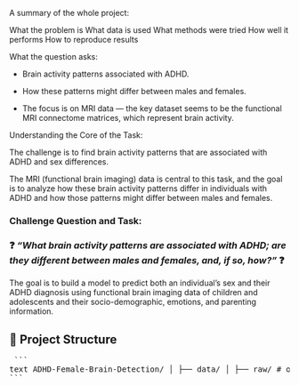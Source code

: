 A summary of the whole project:

What the problem is
What data is used
What methods were tried
How well it performs
How to reproduce results

What the question asks:

- Brain activity patterns associated with ADHD.

- How these patterns might differ between males and females.

- The focus is on MRI data — the key dataset seems to be the functional MRI connectome matrices, which represent brain activity.



Understanding the Core of the Task:

The challenge is to find brain activity patterns that are associated with ADHD and sex differences. 

The MRI (functional brain imaging) data is central to this task, and the goal is to analyze how these brain activity patterns differ in individuals with ADHD and how those patterns might differ between males and females.


### Challenge Question and Task:

### ❓ *“What brain activity patterns are associated with ADHD; are they different between males and females, and, if so, how?”* ❓

The goal is to build a model to predict both an individual’s sex and their ADHD diagnosis using functional brain imaging data of children and adolescents and their socio-demographic, emotions, and parenting information.



## 📁 Project Structure


<pre> ```
text ADHD-Female-Brain-Detection/ │ ├── data/ │ ├── raw/ # original data files │ ├── processed/ # cleaned/ready-for-modeling data │ ├── notebooks/ │ ├── 01_eda.ipynb # exploratory data analysis │ ├── 02_preprocessing.ipynb# feature engineering / cleaning │ ├── 03_modeling.ipynb # baseline + better models │ ├── 04_evaluation.ipynb # final model evaluation │ ├── reports/ │ ├── data_description.md # dataset + feature explanation │ ├── model_notes.md # decisions made about models │ ├── figures/ # visualizations │ ├── src/ # reusable scripts │ ├── data_cleaning.py │ ├── modeling_utils.py │ ├── README.md └── requirements.txt 
``` </pre>
